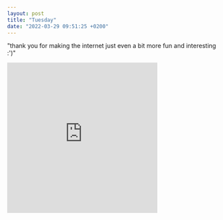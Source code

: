 ```yaml
---
layout: post
title: "Tuesday"
date: "2022-03-29 09:51:25 +0200"
---
```


"thank you for making the internet just even a bit more fun and interesting :')" 

<iframe style="border: 0; width: 350px; height: 350px;" src="https://bandcamp.com/EmbeddedPlayer/album=3934991335/size=large/bgcol=ffffff/linkcol=0687f5/minimal=true/track=2875701923/transparent=true/" seamless><a href="https://kiwijr.bandcamp.com/album/football-money">Football Money by Kiwi jr</a></iframe>

